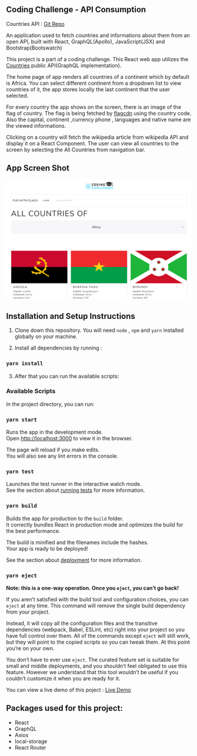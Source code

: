 ## Coding Challenge - API Consumption 


Countries API : [Git Repo](https://github.com/trevorblades/countries)

An application used to fetch countries and informations about them from an open API, built with React, GraphQL(Apollo), JavaScript(JSX) and Bootstrap(Bootswatch)

This project is a part of a coding challenge. This React web app utilizes the [Countries](https://countries.trevorblades.com/) public API(GraphQL implementation). 

The home page of app renders all countries of a continent which by default is Africa.
You can select different continent from a dropdown list to view countries of it, the app stores locally the last continent that the user selected. 

For every country the app shows on the screen, there is an image of the flag of country. The flag is being fetched by [flagcdn](https://flagcdn.com/ "flagcdn")  using the country code. Also the capital, continent ,currency  phone , languages and native name are the viewed informations.

Clicking on a country will fetch the wikipedia article from wikipedia API and display it on a React Component.
The user can view all countries to the screen by selecting the All Countries from navigation bar.  

## App Screen Shot
[![imagetitle](https://github.com/EneasLari/codingchallenge/blob/main/screenshot1.PNG "ScreenShot")](https://github.com/EneasLari/codingchallenge/blob/main/screenshot1.PNG "ScreenShot")


## Installation and Setup Instructions

1) Clone down this repository. You will need `node` , `npm` and `yarn` installed globally on your machine.  

2) Install all dependencies by running :

### `yarn install`

3) After that you can run the available scripts:

### Available Scripts

In the project directory, you can run:

### `yarn start`

Runs the app in the development mode.\
Open [http://localhost:3000](http://localhost:3000) to view it in the browser.

The page will reload if you make edits.\
You will also see any lint errors in the console.

### `yarn test`

Launches the test runner in the interactive watch mode.\
See the section about [running tests](https://facebook.github.io/create-react-app/docs/running-tests) for more information.

### `yarn build`

Builds the app for production to the `build` folder.\
It correctly bundles React in production mode and optimizes the build for the best performance.

The build is minified and the filenames include the hashes.\
Your app is ready to be deployed!

See the section about [deployment](https://facebook.github.io/create-react-app/docs/deployment) for more information.

### `yarn eject`

**Note: this is a one-way operation. Once you `eject`, you can’t go back!**

If you aren’t satisfied with the build tool and configuration choices, you can `eject` at any time. This command will remove the single build dependency from your project.

Instead, it will copy all the configuration files and the transitive dependencies (webpack, Babel, ESLint, etc) right into your project so you have full control over them. All of the commands except `eject` will still work, but they will point to the copied scripts so you can tweak them. At this point you’re on your own.

You don’t have to ever use `eject`. The curated feature set is suitable for small and middle deployments, and you shouldn’t feel obligated to use this feature. However we understand that this tool wouldn’t be useful if you couldn’t customize it when you are ready for it.

You can view a live demo of this poject :
[Live Demo](https://codingchallenge-thechatshop.herokuapp.com/ "Live")
 

## Packages used for this project:  
- React 
- GraphQL
- Axios
- local-storage
- React Router
